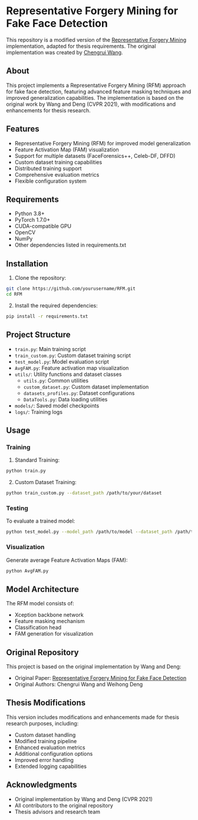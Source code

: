 # Representative Forgery Mining for Fake Face Detection

This repository is a modified version of the [Representative Forgery Mining](https://github.com/chengruiwang/RFM) implementation, adapted for thesis requirements. The original implementation was created by [Chengrui Wang](https://github.com/chengruiwang).

## About

This project implements a Representative Forgery Mining (RFM) approach for fake face detection, featuring advanced feature masking techniques and improved generalization capabilities. The implementation is based on the original work by Wang and Deng (CVPR 2021), with modifications and enhancements for thesis research.

## Features

- Representative Forgery Mining (RFM) for improved model generalization
- Feature Activation Map (FAM) visualization
- Support for multiple datasets (FaceForensics++, Celeb-DF, DFFD)
- Custom dataset training capabilities
- Distributed training support
- Comprehensive evaluation metrics
- Flexible configuration system

## Requirements

- Python 3.8+
- PyTorch 1.7.0+
- CUDA-compatible GPU
- OpenCV
- NumPy
- Other dependencies listed in requirements.txt

## Installation

1. Clone the repository:

```bash
git clone https://github.com/yourusername/RFM.git
cd RFM
```

2. Install the required dependencies:

```bash
pip install -r requirements.txt
```

## Project Structure

- `train.py`: Main training script
- `train_custom.py`: Custom dataset training script
- `test_model.py`: Model evaluation script
- `AvgFAM.py`: Feature activation map visualization
- `utils/`: Utility functions and dataset classes
  - `utils.py`: Common utilities
  - `custom_dataset.py`: Custom dataset implementation
  - `datasets_profiles.py`: Dataset configurations
  - `DataTools.py`: Data loading utilities
- `models/`: Saved model checkpoints
- `logs/`: Training logs

## Usage

### Training

1. Standard Training:

```bash
python train.py
```

2. Custom Dataset Training:

```bash
python train_custom.py --dataset_path /path/to/your/dataset
```

### Testing

To evaluate a trained model:

```bash
python test_model.py --model_path /path/to/model --dataset_path /path/to/dataset
```

### Visualization

Generate average Feature Activation Maps (FAM):

```bash
python AvgFAM.py
```

## Model Architecture

The RFM model consists of:

- Xception backbone network
- Feature masking mechanism
- Classification head
- FAM generation for visualization

## Original Repository

This project is based on the original implementation by Wang and Deng:

- Original Paper: [Representative Forgery Mining for Fake Face Detection](https://openaccess.thecvf.com/content/CVPR2021/html/Wang_Representative_Forgery_Mining_for_Fake_Face_Detection_CVPR_2021_paper.html)
- Original Authors: Chengrui Wang and Weihong Deng

## Thesis Modifications

This version includes modifications and enhancements made for thesis research purposes, including:

- Custom dataset handling
- Modified training pipeline
- Enhanced evaluation metrics
- Additional configuration options
- Improved error handling
- Extended logging capabilities

## Acknowledgments

- Original implementation by Wang and Deng (CVPR 2021)
- All contributors to the original repository
- Thesis advisors and research team
